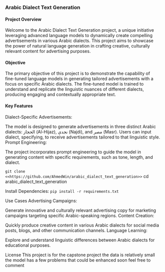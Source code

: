 ### Arabic Dialect Text Generation
#### Project Overview
Welcome to the Arabic Dialect Text Generation project, a unique initiative leveraging advanced language models to dynamically create compelling advertisements in various Arabic dialects. This project aims to showcase the power of natural language generation in crafting creative, culturally relevant content for advertising purposes.

#### Objective
The primary objective of this project is to demonstrate the capability of fine-tuned language models in generating tailored advertisements with a focus on specific Arabic dialects. The fine-tuned model is trained to understand and replicate the linguistic nuances of different dialects, producing engaging and contextually appropriate text.

#### Key Features
Dialect-Specific Advertisements:

The model is designed to generate advertisements in three distinct Arabic dialects: الحجاز (Al-Hijaz), نجدي (Najdi), and مصر (Masr).
Users can input dialect, specifying, to receive advertisements tailored to that linguistic style.
Prompt Engineering:

The project incorporates prompt engineering to guide the model in generating content with specific requirements, such as tone, length, and dialect.

`git clone <<https://github.com/AhmedWin/arabic_dialect_text_generation>>`
cd arabic_dialect_text_generation

Install Dependencies:
`pip install -r requirements.txt`

Use Cases
Advertising Campaigns:

Generate innovative and culturally relevant advertising copy for marketing campaigns targeting specific Arabic-speaking regions.
Content Creation:

Quickly produce creative content in various Arabic dialects for social media posts, blogs, and other communication channels.
Language Learning:

Explore and understand linguistic differences between Arabic dialects for educational purposes.

License
This project is for the capstone project the data is relatively small the model has a few problems that could be enhanced soon feel free to comment
